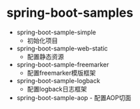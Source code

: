 # spring-boot-samples
* spring-boot-sample-simple
  - 初始化项目
* spring-boot-sample-web-static
  - 配置静态资源
* spring-boot-sample-freemarker
  - 配置freemarker模版框架
* spring-boot-sample-logback
    - 配置logback日志框架
* spring-boot-sample-aop
        - 配置AOP切面